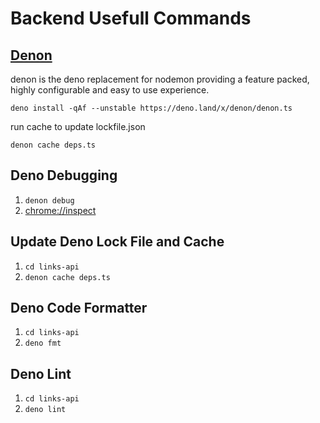 # Backend Usefull Commands


## **[Denon](https://deno.land/x/denon@2.5.0/mod.ts)**

denon is the deno replacement for nodemon providing a feature packed, highly configurable and easy to use experience.
```
deno install -qAf --unstable https://deno.land/x/denon/denon.ts
```

run cache to update lockfile.json

```
denon cache deps.ts
```


## Deno Debugging
1. `denon debug`
2. [chrome://inspect](chrome://inspect)

## Update Deno Lock File and Cache
1. `cd links-api`
2. `denon cache deps.ts`

## Deno Code Formatter
1. `cd links-api`
2. `deno fmt`

## Deno Lint
1. `cd links-api`
2. `deno lint`